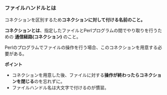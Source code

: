 ### ファイルハンドルとは

コネクションを区別するため**コネクションに対して付ける名前のこと。**

**コネクションとは**、指定したファイルとPerlプログラムの間でやり取りを行うための **通信経路(コネクション)** のこと。

Perlのプログラムでファイルの操作を行う場合、このコネクションを用意する必要がある。

**ポイント**

* コネクションを用意した後、ファイルに対する**操作が終わったらコネクションを閉じる**のを忘れずに。
* ファイルハンドル名は大文字で付けるのが慣習。

